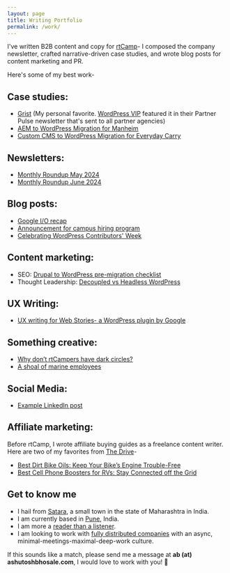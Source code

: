 ```yaml
---
layout: page
title: Writing Portfolio
permalink: /work/
---
```

I've written B2B content and copy for [rtCamp](https://rtcamp.com)- I composed the company newsletter, crafted narrative-driven case studies, and wrote blog posts for content marketing and PR.

Here's some of my best work-

## Case studies:

- [Grist](https://rtcamp.com/case-studies/grist-managed-wordpress/) (My personal favorite. [WordPress VIP](https://wpvip.com/) featured it in their Partner Pulse newsletter that's sent to all partner agencies) 
- [AEM to WordPress Migration for Manheim](https://rtcamp.com/case-studies/aem-to-wordpress-migration-for-manheim/)
- [Custom CMS to WordPress Migration for Everyday Carry](https://rtcamp.com/case-studies/custom-cms-to-wordpress-migration-for-everyday-carry/)

## Newsletters: 
- [Monthly Roundup May 2024](https://rtcamp.com/blog/monthly-roundup-may-2024/) 
- [Monthly Roundup June 2024](https://rtcamp.com/blog/monthly-roundup-april-2024/)

## Blog posts:
- [Google I/O recap](https://rtcamp.com/blog/google-io-2024-recap/) 
- [Announcement for campus hiring program](https://rtcamp.com/blog/campus-hiring-2024/) 
- [Celebrating WordPress Contributors' Week](https://rtcamp.com/blog/celebrating-21-years-of-wordpress-with-contributors-week/)

## Content marketing:
- SEO: [Drupal to WordPress pre-migration checklist](https://rtcamp.com/blog/drupal-to-wordpress-pre-migration-checklist/) 
- Thought Leadership: [Decoupled vs Headless WordPress](https://rtcamp.com/blog/decoupled-vs-headless-wordpress/) 

## UX Writing:

- [UX writing for Web Stories- a WordPress plugin by Google](https://ashutoshbhosale.com/blog/what-i-learned-working-on-a-google-project)

## Something creative:
- [Why don’t rtCampers have dark circles?](https://rtcamp.com/blog/why-dont-rtcampers-have-dark-circles/) 
- [A shoal of marine employees](https://www.instagram.com/p/CLJz2zuK7VY/?igsh=MTQ3N2Q0eGRweWI3Mw==)

## Social Media:
- [Example LinkedIn post](https://www.linkedin.com/posts/rtcamp_googleio-activity-7195778892698173442-208p?utm_source=share&utm_medium=member_desktop)

<!-- My responsibilities included but were not limited to:
- collaborating with designers to produce visuals
- talking to project managers, developers, the delivery team and the SEO folks as needed to produce pieces --> 

## Affiliate marketing:

Before rtCamp, I wrote affiliate buying guides as a freelance content writer. Here are two of my favorites from [The Drive](https://www.thedrive.com/)-

- [Best Dirt Bike Oils: Keep Your Bike’s Engine Trouble-Free](https://www.thedrive.com/reviews/31411/best-dirt-bike-oil)
- [Best Cell Phone Boosters for RVs: Stay Connected off the Grid](https://www.thedrive.com/reviews/30344/best-cell-phone-boosters-rvs)

## Get to know me
- I hail from [Satara](https://en.wikipedia.org/wiki/Satara_(city)), a small town in the state of Maharashtra in India.
- I am currently based in [Pune](https://en.wikipedia.org/wiki/Pune), India.
- I am more a [reader than a listener](https://arc.net/l/quote/wfvkkjhz).
- I am looking to work with [fully distributed companies](https://blog.dropbox.com/topics/work-culture/the-crucial-difference-between-remote-work-and-distributed-work) with an async, minimal-meetings-maximal-deep-work culture.

If this sounds like a match, please send me a message at **ab (at) ashutoshbhosale.com**, I would love to work with you! 🚀